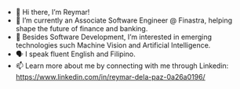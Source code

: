 - 👋 Hi there, I’m Reymar!
- 🌱 I’m currently an Associate Software Engineer @ Finastra, helping shape the future of finance and banking.
- 👀 Besides Software Development, I’m interested in emerging technologies such Machine Vision and Artificial Intelligence.
- 🗣 I speak fluent English and Filipino.
- 📫 Learn more about me by connecting with me through Linkedin: https://www.linkedin.com/in/reymar-dela-paz-0a26a0196/
